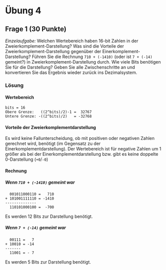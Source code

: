 # Übung 4
## Frage 1 (30 Punkte)
*Einzelaufgabe:* Welchen Wertebereich haben 16-bit Zahlen in der Zweierkomplement-Darstellung?
Was sind die Vorteile der Zweierkomplement-Darstellung gegenüber der Einerkomplement-Darstellung?
Führen Sie die Rechnung `710 + (-1410)` (oder ist `7 + (-14)` gemeint?) in Zweierkomplement-Darstellung durch. Wie viele Bits benötigen Sie für die Darstellung? Geben Sie alle Zwischenschritte an und konvertieren Sie das Ergebnis wieder zurück ins Dezimalsystem.

### Lösung

#### Wertebereich
```
bits = 16
Obere Grenze:   ((2^bits)/2)-1 =  32767
Untere Grenze: -((2^bits)/2)   = -32768
```

#### Vorteile der Zweierkomplementdarstellung
Es wird keine Fallunterscheidung, ob mit positiven oder negativen Zahlen gerechnet wird, benötigt (im Gegensatz zu der Einerkomplementdarstellung). Der Wertebereich ist für negative Zahlen um 1 größer als bei der Einerkomplementdarstellung bzw. gibt es keine doppelte 0-Darstellung (`+0`/`-0`)

#### Rechnung
##### Wenn `710 + (-1410)` gemeint war
```
  001011000110 =   710
+ 101001111110 = -1410
--------------
  110101000100 =  -700
```

Es werden 12 Bits zur Darstellung benötigt.

##### Wenn `7 + (-14)` gemeint war
```
  00111 =   7
+ 10010 = -14
-------
  11001 = - 7
```

Es werden 5 Bits zur Darstellung benötigt.
